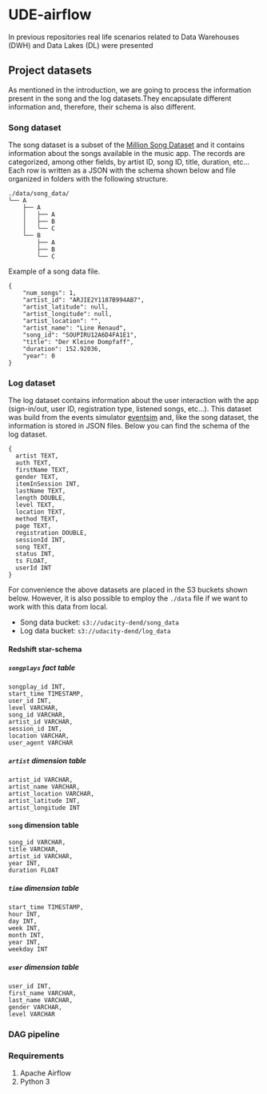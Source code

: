 # UDE-airflow

In previous repositories real life scenarios related to Data Warehouses (DWH) and Data Lakes (DL) were presented

## Project datasets

As mentioned in the introduction, we are going to process the information present in the song and the log datasets.They encapsulate different information and, therefore, their schema is also different.

### Song dataset

The song dataset is a subset of the [Million Song Dataset](http://millionsongdataset.com/) and it contains information about the songs available in the music app. The records are categorized, among other fields, by artist ID, song ID, title, duration, etc... Each row is written as a JSON with the schema shown below and file organized in folders with the following structure.

```
./data/song_data/
└── A
    ├── A
    │   ├── A
    │   ├── B
    │   └── C
    └── B
        ├── A
        ├── B
        └── C
```

Example of a song data file.

```
{
    "num_songs": 1, 
    "artist_id": "ARJIE2Y1187B994AB7", 
    "artist_latitude": null,
    "artist_longitude": null,
    "artist_location": "",
    "artist_name": "Line Renaud",
    "song_id": "SOUPIRU12A6D4FA1E1",
    "title": "Der Kleine Dompfaff",
    "duration": 152.92036,
    "year": 0
}
```

### Log dataset

The log dataset contains information about the user interaction with the app (sign-in/out, user ID, registration type, listened songs, etc...). This dataset was build from the events simulator [eventsim](https://github.com/Interana/eventsim) and, like the song dataset, the information is stored in JSON files. Below you can find the schema of the log dataset.

```
{
  artist TEXT,
  auth TEXT,
  firstName TEXT,
  gender TEXT,
  itemInSession INT,
  lastName TEXT,
  length DOUBLE,
  level TEXT,
  location TEXT,
  method TEXT,
  page TEXT,
  registration DOUBLE,
  sessionId INT,
  song TEXT,
  status INT,
  ts FLOAT,
  userId INT
}
```

For convenience the above datasets are placed in the S3 buckets shown below. However, it is also possible to employ the `./data` file if we want to work with this data from local.

* Song data bucket: `s3://udacity-dend/song_data`
* Log data bucket: `s3://udacity-dend/log_data`

#### Redshift star-schema

##### `songplays` fact table

```
songplay_id INT,
start_time TIMESTAMP, 
user_id INT, 
level VARCHAR, 
song_id VARCHAR, 
artist_id VARCHAR, 
session_id INT, 
location VARCHAR, 
user_agent VARCHAR
```

##### `artist` dimension table

```
artist_id VARCHAR,
artist_name VARCHAR,
artist_location VARCHAR,
artist_latitude INT,
artist_longitude INT
```

#### `song` dimension table

```
song_id VARCHAR,
title VARCHAR,
artist_id VARCHAR,
year INT,
duration FLOAT
```

##### `time` dimension table

```
start_time TIMESTAMP,
hour INT,
day INT,
week INT,
month INT,
year INT,
weekday INT
```

##### `user` dimension table

```
user_id INT,
first_name VARCHAR,
last_name VARCHAR,
gender VARCHAR,
level VARCHAR
```

### DAG pipeline

### Requirements

1. Apache Airflow
2. Python 3
